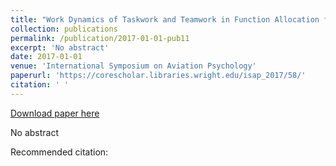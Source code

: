 ```yaml
---
title: "Work Dynamics of Taskwork and Teamwork in Function Allocation for Manned Spaceflight Operations"
collection: publications
permalink: /publication/2017-01-01-pub11
excerpt: 'No abstract'
date: 2017-01-01
venue: 'International Symposium on Aviation Psychology'
paperurl: 'https://corescholar.libraries.wright.edu/isap_2017/58/'
citation: ' '
---
```


<a href='https://corescholar.libraries.wright.edu/isap_2017/58/'>Download paper here</a>

No abstract

Recommended citation:  